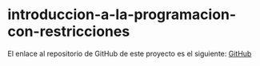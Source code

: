 # introduccion-a-la-programacion-con-restricciones

El enlace al repositorio de GitHub de este proyecto es el siguiente: [GitHub](https://github.com/jzazooro/trabajofinal.git)
